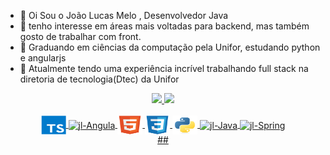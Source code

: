- 👋 Oi Sou o João Lucas Melo , Desenvolvedor Java
- 👀 tenho interesse em áreas mais voltadas para backend, mas também gosto de trabalhar com front.
- 🌱 Graduando em ciências da computação pela Unifor, estudando python e angularjs
- 💞️ Atualmente tendo uma experiência incrível trabalhando full stack na diretoria de tecnologia(Dtec) da Unifor

<div align="center">
  <a href="https://github.com/LucasMelo59">
  <img height="150em" src="https://github-readme-stats.vercel.app/api?username=LucasMelo59&show_icons=true&theme=dark&include_all_commits=true&count_private=true"/>
  <img height="150em" src="https://github-readme-stats.vercel.app/api/top-langs/?username=LucasMelo59&layout=compact&langs_count=7&theme=dark"/>

 <div style="display: inline_block"><br>
  <img align="center" alt="jl-Ts" height="30" width="40" src="https://raw.githubusercontent.com/devicons/devicon/master/icons/typescript/typescript-plain.svg">
  <img align="center" alt="jl-Angula" height="30" width="40" src="https://cdn.jsdelivr.net/gh/devicons/devicon/icons/angularjs/angularjs-original.svg"">
  <img align="center" alt="jl-HTML" height="30" width="40" src="https://raw.githubusercontent.com/devicons/devicon/master/icons/html5/html5-original.svg">
  <img align="center" alt="jl-CSS" height="30" width="40" src="https://raw.githubusercontent.com/devicons/devicon/master/icons/css3/css3-original.svg">
  <img align="center" alt="jl-Python" height="30" width="40" src="https://raw.githubusercontent.com/devicons/devicon/master/icons/python/python-original.svg">
  <img align="center" alt="jl-Java" height="30" width="40" src="https://cdn.jsdelivr.net/gh/devicons/devicon/icons/java/java-original.svg"/> 
  <img align="center" alt="jl-Spring" height="30" width="40" src="https://cdn.jsdelivr.net/gh/devicons/devicon/icons/spring/spring-original.svg" />
          
</div>
##

